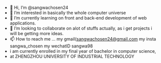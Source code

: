 - 👋 Hi, I’m @sangwachosen24
- 👀 I’m interested in basically the whole computer universe
- 🌱 I’m currently learning on front and back-end development of web applications.
- 💞️ I’m looking to collaborate on alot of stuffs actually, as i get projects i will be 
getting more ideas.
- 📫 How to reach me ...
my gmail(sangwachosen24@gmail.com
my insta sangwa_chosen
my wechatID sangwa98
- i am currently enrolled in my final year of bachelor in computer science,
- at ZHENGZHOU UNIVERSITY OF INDUSTRIAL TECHNOLOGY
<!---
sangwachosen24/sangwachosen24 is a ✨ special ✨ repository because its `README.md` (this file) appears on your GitHub profile.
You can click the Preview link to take a look at your changes.
--->
